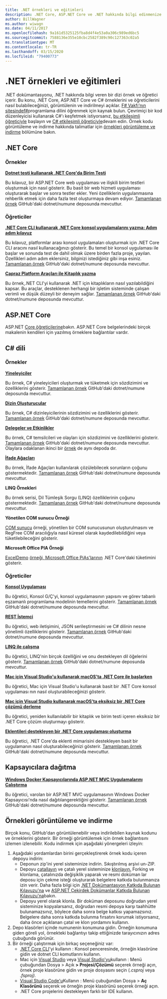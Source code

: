 ```yaml
---
title: .NET örnekleri ve eğitimleri
description: .NET Core, ASP.NET Core ve .NET hakkında bilgi edinmenize yardımcı olan C# dili için örnekler ve öğreticiler hakkında bilgi.
author: BillWagner
ms.author: wiwagn
ms.date: 04/11/2017
ms.openlocfilehash: 9a161d5325125fba8d4f4e53a0a306c989ed6bc5
ms.sourcegitcommit: 7588136e355e10cbc2582f389c90c127363c02a5
ms.translationtype: MT
ms.contentlocale: tr-TR
ms.lasthandoff: 03/15/2020
ms.locfileid: "79400773"
---
```

# <a name="net-samples-and-tutorials"></a>.NET örnekleri ve eğitimleri

.NET dokümantasyonu, .NET hakkında bilgi veren bir dizi örnek ve öğretici içerir. Bu konu, .NET Core, ASP.NET Core ve C# örneklerini ve öğreticilerini nasıl bulabileceğinizi, görüntülenin ve indirilmeyi açıklar. [F# Vakfı'nın sitesindef#](https://fsharp.org/learn.html)programlama dilini öğrenmek için kaynak bulun. Çevrimiçi bir kod düzenleyicisi kullanarak C#'ı keşfetmek istiyorsanız, [bu etkileşimli öğreticiyle](https://dotnet.microsoft.com/learn/dotnet/in-browser-tutorial/1) başlayın ve [C# etkileşimli öğreticiyle](../csharp/tutorials/intro-to-csharp/index.md)devam edin. Örnek kodu görüntüleme ve indirme hakkında talimatlar için [örnekleri görüntüleme ve indirme](#viewing-and-downloading-samples) bölümüne bakın.

## <a name="net-core"></a>.NET Core

### <a name="samples"></a>Örnekler

**[Dotnet testi kullanarak .NET Core'da Birim Testi](../core/testing/unit-testing-with-dotnet-test.md)**

Bu kılavuz, bir ASP.NET Core web uygulaması ve ilişkili birim testleri oluşturmak için nasıl gösterir. Bu basit bir web hizmeti uygulaması oluşturarak başlar ve sonra testler ekler. Yeni özelliklerin uygulanmasına rehberlik etmek için daha fazla test oluşturmaya devam ediyor. [Tamamlanan örnek](https://github.com/dotnet/samples/tree/master/core/getting-started/unit-testing-using-dotnet-test) GitHub'daki dotnet/numune deposunda mevcuttur.

### <a name="tutorials"></a>Öğreticiler

**[.NET Core CLI kullanarak .NET Core konsol uygulamalarını yazma: Adım adım kılavuz](../core/tutorials/cli-create-console-app.md)**

Bu kılavuz, platformlar arası konsol uygulamaları oluşturmak için .NET Core CLI aracını nasıl kullanacağınızı gösterir. Bu temel bir konsol uygulaması ile başlar ve sonunda test de dahil olmak üzere birden fazla proje, yayılan. Özellikleri adım adım eklersiniz, bilginizi istediğiniz gibi inşa esiniz. [Tamamlanan örnek](https://github.com/dotnet/samples/tree/master/core/console-apps) GitHub'daki dotnet/numune deposunda mevcuttur.

**[Çapraz Platform Araçları ile Kitaplık yazma](../core/tutorials/libraries.md)**

Bu örnek,.NET CLI'yi kullanarak .NET için kitaplıkların nasıl yazılabildiğini kapsar. Bu araçlar, desteklenen herhangi bir işletim sisteminde çalışan verimli ve düşük düzeyli bir deneyim sağlar. [Tamamlanan örnek](https://github.com/dotnet/samples/tree/master/framework/libraries/frameworks-library) GitHub'daki dotnet/numune deposunda mevcuttur.

## <a name="aspnet-core"></a>ASP.NET Core

ASP.NET [Core öğreticilerine](/aspnet/core/tutorials/)bakın. ASP.NET Core belgelerindeki birçok makalenin kendileri için yazılmış örneklere bağlantılar vardır.

## <a name="c-language"></a>C# dili

### <a name="samples"></a>Örnekler

**[Yineleyiciler](../csharp/iterators.md)**

Bu örnek, C# yineleyicileri oluşturmak ve tüketmek için sözdizimini ve özelliklerini gösterir. [Tamamlanan örnek](https://github.com/dotnet/samples/tree/master/csharp/iterators) GitHub'daki dotnet/numune deposunda mevcuttur.

**[Dizin Oluşturucular](../csharp/indexers.md)**

Bu örnek, C# dizinleyicilerinin sözdizimini ve özelliklerini gösterir. [Tamamlanan örnek](https://github.com/dotnet/samples/tree/master/csharp/indexers) GitHub'daki dotnet/numune deposunda mevcuttur.

**[Delegeler ve Etkinlikler](../csharp/delegates-overview.md)**

Bu örnek, C# temsilcileri ve olayları için sözdizimini ve özelliklerini gösterir. [Tamamlanan örnek](https://github.com/dotnet/samples/tree/master/csharp/delegates-and-events) GitHub'daki dotnet/numune deposunda mevcuttur. Olaylara odaklanan ikinci bir [örnek](https://github.com/dotnet/samples/tree/master/csharp/events) de aynı depoda dır.

**[İfade Ağaçları](../csharp/expression-trees.md)**

Bu örnek, İfade Ağaçları kullanılarak çözülebilecek sorunların çoğunu göstermektedir. [Tamamlanan örnek](https://github.com/dotnet/samples/tree/master/csharp/expression-trees) GitHub'daki dotnet/numune deposunda mevcuttur.

**LINQ Örnekleri**

Bu örnek serisi, Dil Tümleşik Sorgu (LINQ) özelliklerinin çoğunu göstermektedir. [Tamamlanan örnek](https://github.com/dotnet/samples/tree/master/core/linq/csharp) GitHub'daki dotnet/numune deposunda mevcuttur.

**Yönetilen COM sunucu Örneği**

[COM sunucu](https://github.com/dotnet/samples/tree/master/core/extensions/COMServerDemo) örneği, yönetilen bir COM sunucusunun oluşturulmasını ve RegFree COM aracılığıyla nasıl küresel olarak kaydedilebildiğini veya tüketilebileceğini gösterir.

**Microsoft Office PIA Örneği**

[ExcelDemo](https://github.com/dotnet/samples/tree/master/core/extensions/ExcelDemo) [örneği, Microsoft Office PiAs'larının](/visualstudio/vsto/office-primary-interop-assemblies) .NET Core'daki tüketimini gösterir.

### <a name="tutorials"></a>Öğreticiler

**[Konsol Uygulaması](../csharp/tutorials/console-teleprompter.md)**

Bu öğretici, Konsol G/Ç'yi, konsol uygulamasının yapısını ve görev tabanlı eşzamanlı programlama modelinin temellerini gösterir. [Tamamlanan örnek](https://github.com/dotnet/samples/tree/master/csharp/getting-started/console-teleprompter) GitHub'daki dotnet/numune deposunda mevcuttur.

**[REST İstemci](../csharp/tutorials/console-webapiclient.md)**

Bu öğretici, web iletişimini, JSON serileştirmesini ve C# dilinin nesne yönelimli özelliklerini gösterir. [Tamamlanan örnek](https://github.com/dotnet/samples/tree/master/csharp/getting-started/console-webapiclient) GitHub'daki dotnet/numune deposunda mevcuttur.

**[LINQ ile çalışma](../csharp/tutorials/working-with-linq.md)**

Bu öğretici, LINQ'nin birçok özelliğini ve onu destekleyen dil öğelerini gösterir. [Tamamlanan örnek](https://github.com/dotnet/samples/tree/master/csharp/getting-started/console-linq) GitHub'daki dotnet/numune deposunda mevcuttur.

**[Mac için Visual Studio'u kullanarak macOS'ta .NET Core ile başlarken](../core/tutorials/using-on-mac-vs.md)**

Bu öğretici, Mac için Visual Studio'u kullanarak basit bir .NET Core konsol uygulaması nın nasıl oluşturabileceğinizi gösterir.

**[Mac için Visual Studio kullanarak macOS’ta eksiksiz bir .NET Core çözümü derleme](../core/tutorials/using-on-mac-vs-full-solution.md)**

Bu öğretici, yeniden kullanılabilir bir kitaplık ve birim testi içeren eksiksiz bir .NET Core çözüm oluşturmayı gösterir.

**[Eklentileri destekleyen bir .NET Core uygulaması oluşturma](../core/tutorials/creating-app-with-plugin-support.md)**

Bu öğretici, .NET Core'da eklenti mimarisini destekleyen basit bir uygulamanın nasıl oluşturabileceğinizi gösterir. [Tamamlanan örnek](https://github.com/dotnet/samples/tree/master/core/extensions/AppWithPlugin) GitHub'daki dotnet/numune deposunda mevcuttur.

## <a name="deploy-to-containers"></a>Kapsayıcılara dağıtma

**[Windows Docker Kapsayıcılarında ASP.NET MVC Uygulamalarını Çalıştırma](/aspnet/mvc/overview/deployment/docker-aspnetmvc)**

Bu öğretici, varolan bir ASP.NET MVC uygulamasının Windows Docker Kapsayıcısı'nda nasıl dağıtılangerektiğini gösterir. [Tamamlanan örnek](https://github.com/dotnet/samples/tree/master/framework/docker/MVCRandomAnswerGenerator) GitHub'daki dotnet/numune deposunda mevcuttur.

## <a name="viewing-and-downloading-samples"></a>Örnekleri görüntüleme ve indirme

Birçok konu, GitHub'dan görüntülenebilir veya indirilebilen kaynak kodunu ve örneklerini gösterir. Bir örneği görüntülemek için örnek bağlantısını izlemen izlenebilir. Kodu indirmek için aşağıdaki yönergeleri izleyin:

1. Aşağıdaki yordamlardan birini gerçekleştirerek örnek kodu içeren depoyu indirin:
   * Deponun zip'ini yerel sisteminize indirin. Sıkıştırılmış arşivi un-ZIP.
   * Depoyu [çatallayın](https://help.github.com/articles/fork-a-repo/) ve çatalı yerel sisteminize [klonlayın.](https://help.github.com/articles/cloning-a-repository/) Forking ve klonlama, çatalınızda değişiklik yaparak ve resmi doküman lar deposu için çekme isteği oluşturarak belgelere katkıda bulunmanıza izin verir. Daha fazla bilgi için [.NET Dokümantasyon Katkıda Bulunan Kılavuzu'na](https://github.com/dotnet/docs/blob/master/CONTRIBUTING.md) ve [ASP.NET Çekirdek Dokümanlar Katkıda Bulunan Kılavuzu'na](https://github.com/aspnet/AspNetCore.Docs/blob/master/CONTRIBUTING.md)bakın.
   * Depoyu yerel olarak klonla. Bir doküman deposunu doğrudan yerel sisteminize kopyalarsanız, doğrudan resmi depoya karşı taahhütte bulunamazsınız, böylece daha sonra belge katkısı yapamazsınız. Belgelere daha sonra katkıda bulunma fırsatını korumak istiyorsanız, daha önce açıklanan çatal ve klon yordamını kullanın.
1. Depo klasörleri içinde numunenin konumuna gidin. Örneğin konumuna giden göreli yol, örnekteki bağlantıyı takip ettiğinizde tarayıcınızın adres çubuğunda görünür.
1. Bir örneği çalıştırmak için birkaç seçeneğiniz var:
   * [.NET Core CLI](../core/tools/index.md)'yi kullanın : Konsol penceresinde, örneğin klasörüne gidin ve dotnet CLI komutlarını kullanın.
   * Mac için [Visual Studio](https://visualstudio.microsoft.com/vs/?utm_medium=microsoft&utm_source=docs.microsoft.com&utm_campaign=inline+link) veya [Visual Studio'yu](https://visualstudio.microsoft.com/vs/mac/?utm_medium=microsoft&utm_source=docs.microsoft.com&utm_campaign=inline+link)kullanın : Menü çubuğundan Dosya > Açık **> Projesi/Çözümü** seçerek örneği açın, örnek proje klasörüne gidin ve proje dosyasını seçin (*.csproj* veya *.fsproj).*
   * [Visual Studio Code'u](https://code.visualstudio.com/)Kullanın : Menü çubuğundan Dosya > **Aç Klasörünü** seçerek ve örneğin proje klasörünü seçerek örneği açın.
   * .NET Core projelerini destekleyen farklı bir IDE kullanın.
